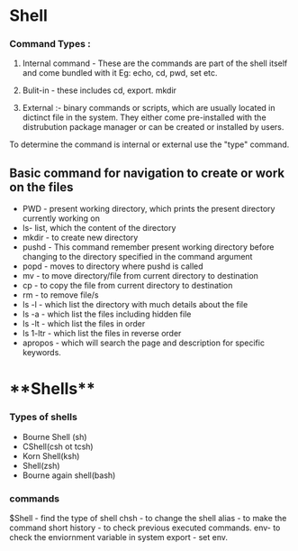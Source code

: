 <h1> Shell </h1>

###  Command Types :

1. Internal  command - These are the commands are part of the shell itself and come bundled with it
Eg: echo, cd, pwd, set etc.

2. Bulit-in - these includes  cd, export. mkdir

3. External :- binary commands or scripts, which are usually located in dictinct file in the system.
 They either come pre-installed with the distrubution package manager or can be created or installed by users.

To determine the command is internal or external use the "type" command.


## Basic command for navigation to create or work on the files

+ PWD - present working directory, which prints the present directory currently working on <br/>
+ ls-  list, which the content of the directory <br/>
+ mkdir - to create new directory <br/>
+ pushd -  This command remember present working directory before changing to the directory specified in the command argument <br/>
+ popd - moves to directory where pushd is called <br/>
+ mv - to move directory/file from current directory to destination <br/>
+ cp - to copy the file from current directory to destination <br/>
+ rm - to remove file/s <br/>
+ ls -l - which list the directory with much details about the file <br/>
+ ls -a - which list the files including hidden file <br/>
+ ls -lt - which list the files in order <br/>
+ ls 1-ltr - which list the files in reverse order <br/>
+ apropos - which will search the page and description for specific keywords.

<h1>**Shells**</h1>

### Types of shells

+ Bourne Shell (sh)
+ CShell(csh ot tcsh)
+ Korn Shell(ksh)
+ Shell(zsh)
+ Bourne again shell(bash)

### commands

$Shell - find the type of shell
chsh - to change the shell
alias - to make the command short
history - to check previous executed commands.
env- to check the enviornment variable in system
export - set env.

